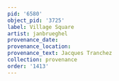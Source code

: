 ```yaml
---
pid: '6580'
object_pid: '3725'
label: Village Square
artist: janbrueghel
provenance_date:
provenance_location:
provenance_text: Jacques Tranchez
collection: provenance
order: '1413'
---
```

